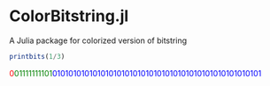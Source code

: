 # ColorBitstring.jl
 A Julia package for colorized version of bitstring


```julia
printbits(1/3)
````
<font color=red>0</font><font color=green>01111111101</font><font color=blue>0101010101010101010101010101010101010101010101010101</font>
